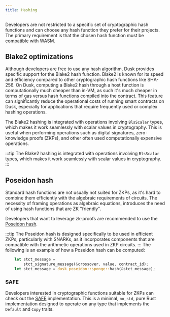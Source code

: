 ```yaml
---
title: Hashing
---
```


Developers are not restricted to a specific set of cryptographic hash functions and can choose any hash function they prefer for their projects. The primary requirement is that the chosen hash function must be compatible with WASM.

## Blake2 optimizations

Although developers are free to use any hash algorithm, Dusk provides specific support for the Blake2 hash function. Blake2 is known for its speed and efficiency compared to other cryptographic hash functions like SHA-256. On Dusk, computing a Blake2 hash through a host function is computationally much cheaper than in-VM, as such it's much cheaper in terms of gas versus hash functions compiled into the contract. This feature can significantly reduce the operational costs of running smart contracts on Dusk, especially for applications that require frequently used or complex hashing operations.

The Blake2 hashing is integrated with operations involving `BlsScalar` types, which makes it work seamlessly with scalar values in cryptography. This is useful when performing operations such as digital signatures, zero-knowledge proofs (ZKPs), and other often used computationally expensive operations.

:::tip
The Blake2 hashing is integrated with operations involving `BlsScalar` types, which makes it work seamlessly with scalar values in cryptography.
:::

## Poseidon hash

Standard hash functions are not usually not suited for ZKPs, as it's hard to combine them efficiently with the algebraic requirements of circuits. The necessity of framing operations as algebraic equations, introduces the need of using hash functions that are ZK "friendly".

Developers that want to leverage zk-proofs are recommended to use the <a href="https://github.com/dusk-network/Poseidon252" target="_blank">Poseidon hash</a>. 

:::tip
The Poseidon hash is designed specifically to be used in efficient ZKPs, particularly with SNARKs, as it incorporates components that are compatible with the arithmetic operations used in ZKP circuits.
:::
The following is an example of how a Poseidon hash can be computed:

```rust
    let stct_message =
        stct_signature_message(&crossover, value, contract_id);
    let stct_message = dusk_poseidon::sponge::hash(&stct_message);
```

### SAFE

Developers interested in cryptographic functions suitable for ZKPs can check out the <a href="https://github.com/dusk-network/safe/tree/2d42f41f05e141a5786ea655e99ba1f3dae217bd" target="_blank">SAFE</a> implementation. This is a minimal, `no_std`, pure Rust implementation designed to operate on any type that implements the `Default` and `Copy` traits.
